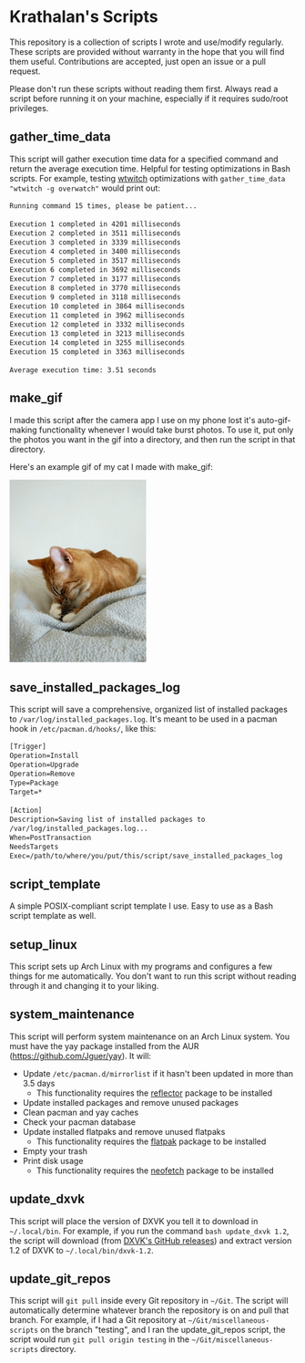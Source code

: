 # Krathalan's Scripts
This repository is a collection of scripts I wrote and use/modify regularly. These scripts are provided without warranty in the hope that you will find them useful. Contributions are accepted, just open an issue or a pull request.

Please don't run these scripts without reading them first. Always read a script before running it on your machine, especially if it requires sudo/root privileges.

## gather_time_data
This script will gather execution time data for a specified command and return the average execution time. Helpful for testing optimizations in Bash scripts. For example, testing [wtwitch](https://gitlab.com/krathalan/wtwitch) optimizations with `gather_time_data "wtwitch -g overwatch"` would print out:

```
Running command 15 times, please be patient...

Execution 1 completed in 4201 milliseconds
Execution 2 completed in 3511 milliseconds
Execution 3 completed in 3339 milliseconds
Execution 4 completed in 3400 milliseconds
Execution 5 completed in 3517 milliseconds
Execution 6 completed in 3692 milliseconds
Execution 7 completed in 3177 milliseconds
Execution 8 completed in 3770 milliseconds
Execution 9 completed in 3118 milliseconds
Execution 10 completed in 3864 milliseconds
Execution 11 completed in 3962 milliseconds
Execution 12 completed in 3332 milliseconds
Execution 13 completed in 3213 milliseconds
Execution 14 completed in 3255 milliseconds
Execution 15 completed in 3363 milliseconds

Average execution time: 3.51 seconds
```

## make_gif
I made this script after the camera app I use on my phone lost it's auto-gif-making functionality whenever I would take burst photos. To use it, put only the photos you want in the gif into a directory, and then run the script in that directory.

Here's an example gif of my cat I made with make_gif:

![Example gif](Images/example.gif)

## save_installed_packages_log
This script will save a comprehensive, organized list of installed packages to `/var/log/installed_packages.log`. It's meant to be used in a pacman hook in `/etc/pacman.d/hooks/`, like this:

```
[Trigger]
Operation=Install
Operation=Upgrade
Operation=Remove
Type=Package
Target=*

[Action]
Description=Saving list of installed packages to /var/log/installed_packages.log...
When=PostTransaction
NeedsTargets
Exec=/path/to/where/you/put/this/script/save_installed_packages_log
```

## script_template
A simple POSIX-compliant script template I use. Easy to use as a Bash script template as well.

## setup_linux
This script sets up Arch Linux with my programs and configures a few things for me automatically. You don't want to run this script without reading through it and changing it to your liking. 

## system_maintenance
This script will perform system maintenance on an Arch Linux system. You must have the yay package installed from the AUR (https://github.com/Jguer/yay). It will:

- Update `/etc/pacman.d/mirrorlist` if it hasn't been updated in more than 3.5 days
  - This functionality requires the [reflector](https://www.archlinux.org/packages/community/any/reflector/) package to be installed
- Update installed packages and remove unused packages
- Clean pacman and yay caches
- Check your pacman database
- Update installed flatpaks and remove unused flatpaks
  - This functionality requires the [flatpak](https://www.archlinux.org/packages/extra/x86_64/flatpak/) package to be installed
- Empty your trash
- Print disk usage
  - This functionality requires the [neofetch](https://www.archlinux.org/packages/community/any/neofetch/) package to be installed 

## update_dxvk
This script will place the version of DXVK you tell it to download in `~/.local/bin`. For example, if you run the command `bash update_dxvk 1.2`, the script will download (from [DXVK's GitHub releases](https://github.com/doitsujin/dxvk/releases)) and extract version 1.2 of DXVK to `~/.local/bin/dxvk-1.2`.

## update_git_repos
This script will `git pull` inside every Git repository in `~/Git`. The script will automatically determine whatever branch the repository is on and pull that branch. For example, if I had a Git repository at `~/Git/miscellaneous-scripts` on the branch "testing", and I ran the update_git_repos script, the script would run `git pull origin testing` in the `~/Git/miscellaneous-scripts` directory.